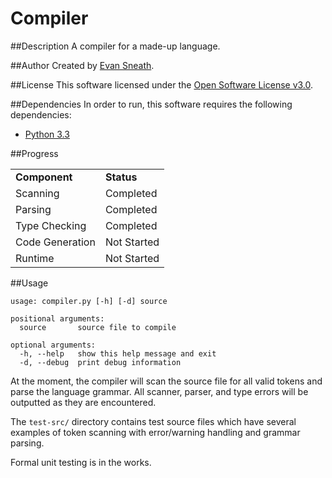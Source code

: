 Compiler
========

##Description
A compiler for a made-up language.

##Author
Created by [Evan Sneath](http://github.com/evansneath).

##License
This software licensed under the [Open Software License v3.0](http://www.opensource.org/licenses/OSL-3.0).

##Dependencies
In order to run, this software requires the following dependencies:

* [Python 3.3](http://python.org/download/releases/3.3.0/)

##Progress

<table>
<tr><td><b>Component</b></td><td><b>Status</b></td></tr>
<tr><td>Scanning</td><td>Completed</td></tr>
<tr><td>Parsing</td><td>Completed</td></tr>
<tr><td>Type Checking</td><td>Completed</td></tr>
<tr><td>Code Generation</td><td>Not Started</td></tr>
<tr><td>Runtime</td><td>Not Started</td></tr>
</table>

##Usage
```
usage: compiler.py [-h] [-d] source

positional arguments:
  source       source file to compile

optional arguments:
  -h, --help   show this help message and exit
  -d, --debug  print debug information
```

At the moment, the compiler will scan the source file for all valid tokens and 
parse the language grammar. All scanner, parser, and type errors will be 
outputted as they are encountered.

The `test-src/` directory contains test source files which have several examples 
of token scanning with error/warning handling and grammar parsing.

Formal unit testing is in the works.

